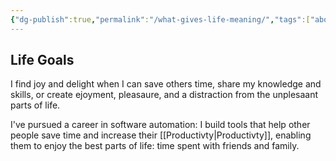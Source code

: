 ```yaml
---
{"dg-publish":true,"permalink":"/what-gives-life-meaning/","tags":["about, thoughts"],"noteIcon":""}
---
```



## Life Goals

I find joy and delight when I can save others time, share my knowledge and skills, or create ejoyment, pleasaure, and a distraction from the unplesaant parts of life. 

I've pursued a career in software automation: I build tools that help other people save time and increase their [[Productivty\|Productivty]], enabling them to enjoy the best parts of life: time spent with friends and family.